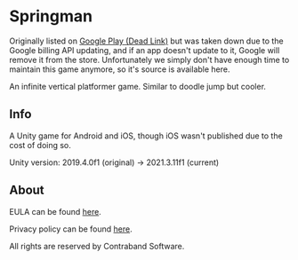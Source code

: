 # Springman

Originally listed on [Google Play (Dead Link)](https://play.google.com/store/apps/details?id=software.contraband.springman&gl=US) but was taken down due to the Google billing API updating, and if an app doesn't update to it, Google will remove it from the store. Unfortunately we simply don't have enough time to maintain this game anymore, so it's source is available here.

An infinite vertical platformer game. Similar to doodle jump but cooler.

## Info

A Unity game for Android and iOS, though iOS wasn't published due to the cost of doing so.

Unity version: 2019.4.0f1 (original) -> 2021.3.11f1 (current)

## About

EULA can be found [here](./Legal/EULA.md).

Privacy policy can be found [here](https://contraband.software/springman/privacy-policy).

All rights are reserved by Contraband Software.
